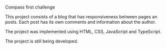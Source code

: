 Compass first challenge 

This project consists of a blog that has responsiveness between pages an posts. Each post has its own comments and information about the author. 

The project was implemented using HTML, CSS, JavaScript and TypeScript.

The project is still being developed.